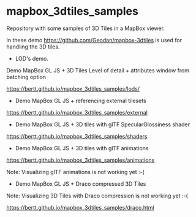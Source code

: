 # mapbox_3dtiles_samples

Repository with some samples of 3D Tiles in a MapBox viewer.

In these demo https://github.com/Geodan/mapbox-3dtiles is used for handling the 3D tiles.

- LOD's demo. 

Demo MapBox GL JS + 3D Tiles Level of detail + attributes window from batching option

https://bertt.github.io/mapbox_3dtiles_samples/lods/

- Demo MapBox GL JS + referencing external tilesets 

https://bertt.github.io/mapbox_3dtiles_samples/external

- Demo MapBox GL JS + 3D tiles with glTF SpecularGlossiness shader

https://bertt.github.io/mapbox_3dtiles_samples/shaders

- Demo MapBox GL JS + 3D tiles with glTF animations

https://bertt.github.io/mapbox_3dtiles_samples/animations

Note: Visualizing glTF animations is not working yet :-(

- Demo MapBox GL JS + Draco compressed 3D Tiles 

Note: Visualizing 3D Tiles with Draco compression is not working yet :-(

https://bertt.github.io/mapbox_3dtiles_samples/draco.html
